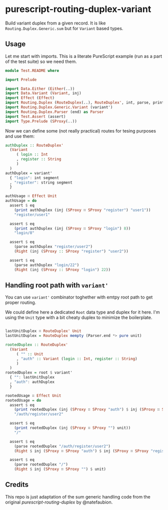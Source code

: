 # purescript-routing-duplex-variant

Build variant duplex from a given record. It is like `Routing.Duplex.Generic.sum` but for `Variant` based types.

## Usage

Let me start with imports. This is a literate PureScript example (run as a part of the test suite) so we need them.

```purescript
module Test.README where

import Prelude

import Data.Either (Either(..))
import Data.Variant (Variant, inj)
import Effect (Effect)
import Routing.Duplex (RouteDuplex(..), RouteDuplex', int, parse, print, root, segment, string)
import Routing.Duplex.Generic.Variant (variant')
import Routing.Duplex.Parser (end) as Parser
import Test.Assert (assert)
import Type.Prelude (SProxy(..))

```

Now we can define some (not really practical) routes for tesing purposes and use them:

```purescript
authDuplex :: RouteDuplex'
  (Variant
     ( login :: Int
     , register :: String
     )
  )
authDuplex = variant'
  { "login": int segment
  , "register": string segment
  }

authUsage ∷ Effect Unit
authUsage = do
  assert $ eq
    (print authDuplex (inj (SProxy ∷ SProxy "register") "user1"))
    "register/user1"

  assert $ eq
    (print authDuplex (inj (SProxy ∷ SProxy "login") 8))
    "login/8"

  assert $ eq
    (parse authDuplex "register/user2")
    (Right (inj (SProxy :: SProxy "register") "user2"))

  assert $ eq
    (parse authDuplex "login/22")
    (Right (inj (SProxy :: SProxy "login") 22))
```

## Handling root path with `variant'`

You can use `variant'` combinator toghether with emtpy root path to get proper routing.

We could define here a dedicated `Root` data type and duplex for it here. I'm using the `Unit` type with a bit cheaty duplex to minimize the boilerplate.

```purescript

lastUnitDuplex ∷ RouteDuplex' Unit
lastUnitDuplex = RouteDuplex mempty (Parser.end *> pure unit)

rootedDuplex :: RouteDuplex'
  (Variant
     ( "" :: Unit
     , "auth" :: Variant (login :: Int, register :: String)
     )
  )
rootedDuplex = root $ variant'
  { "": lastUnitDuplex
  , "auth": authDuplex
  }

rootedUsage ∷ Effect Unit
rootedUsage = do
  assert $ eq
    (print rootedDuplex (inj (SProxy ∷ SProxy "auth") $ inj (SProxy ∷ SProxy "register") $ "user2"))
    "/auth/register/user2"

  assert $ eq
    (print rootedDuplex (inj (SProxy ∷ SProxy "") unit))
    "/"

  assert $ eq
    (parse rootedDuplex "/auth/register/user2")
    (Right $ inj (SProxy ∷ SProxy "auth") $ inj (SProxy ∷ SProxy "register") $ "user2")

  assert $ eq
    (parse rootedDuplex "/")
    (Right $ inj (SProxy ∷ SProxy "") $ unit)
```

## Credits
This repo is just adaptation of the sum generic handling code from the original _purescript-routing-duplex_ by @natefaubion.
